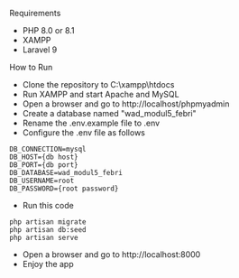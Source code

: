 Requirements
- PHP 8.0 or 8.1
- XAMPP
- Laravel 9

How to Run
- Clone the repository to C:\xampp\htdocs
- Run XAMPP and start Apache and MySQL
- Open a browser and go to http://localhost/phpmyadmin
- Create a database named "wad_modul5_febri"
- Rename the .env.example file to .env
- Configure the .env file as follows
```
DB_CONNECTION=mysql
DB_HOST={db host}
DB_PORT={db port}
DB_DATABASE=wad_modul5_febri
DB_USERNAME=root
DB_PASSWORD={root password}
```
- Run this code
```
php artisan migrate
php artisan db:seed
php artisan serve
```
- Open a browser and go to http://localhost:8000
- Enjoy the app